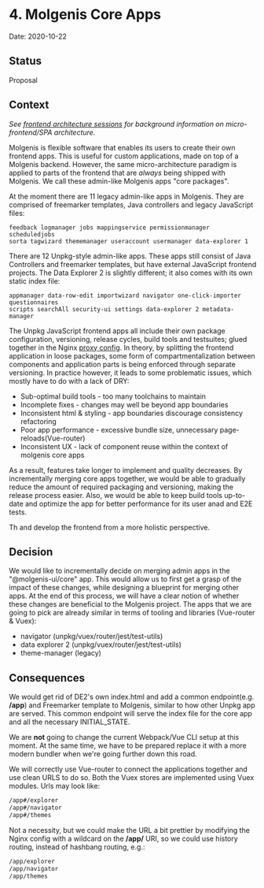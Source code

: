 # 4. Molgenis Core Apps

Date: 2020-10-22

## Status

Proposal

## Context

*See [frontend architecture sessions](https://docs.google.com/document/d/1VW3ah5VAvAz2KnqNZlNmVqCzFhBMlIcjPPUlsHMFRIY/)
for background information on micro-frontend/SPA architecture.*

Molgenis is flexible software that enables its users to create their own
frontend apps. This is useful for custom applications, made on top of a
Molgenis backend. However, the same micro-architecture paradigm is
applied to parts of the frontend that are *always* being shipped with
Molgenis. We call these admin-like Molgenis apps "core packages".

At the moment there are 11 legacy admin-like apps in Molgenis. They are comprised
of freemarker templates, Java controllers and legacy JavaScript files:

```code
feedback logmanager jobs mappingservice permissionmanager scheduledjobs
sorta tagwizard thememanager useraccount usermanager data-explorer 1
```

There are 12 Unpkg-style admin-like apps. These apps still consist of Java
Controllers and freemarker templates, but have external JavaScript frontend
projects. The Data Explorer 2 is slightly different; it also comes with its own
static index file:

```code
appmanager data-row-edit importwizard navigator one-click-importer questionnaires
scripts searchAll security-ui settings data-explorer 2 metadata-manager
```

The Unpkg JavaScript frontend apps all include their own package configuration,
versioning, release cycles, build tools and testsuites; glued together in the
Nginx [proxy config](https://github.com/molgenis/molgenis-frontend/blob/master/docker/proxy-config/proxy.d/frontend/stable.conf). In theory, by splitting the frontend application in
loose packages, some form of compartmentalization between components and
application parts is being enforced through separate versioning. In practice
however, it leads to some problematic issues, which mostly have to do with a
lack of DRY:

* Sub-optimal build tools - too many toolchains to maintain
* Incomplete fixes - changes may well be beyond app boundaries
* Inconsistent html & styling - app boundaries discourage consistency refactoring
* Poor app performance - excessive bundle size, unnecessary page-reloads(Vue-router)
* Inconsistent UX - lack of component reuse within the context of molgenis core apps

As a result, features take longer to implement and quality decreases. By
incrementally merging core apps together, we would be able to gradually reduce
the amount of required packaging and versioning, making the release process
easier. Also, we would be able to keep build tools up-to-date and optimize the
app for better performance for its user anad and E2E tests.


Th and develop the
frontend from a more holistic perspective.

## Decision

We would like to incrementally decide on merging admin apps in the "@molgenis-ui/core"
app. This would allow us to first get a grasp of the impact of these changes,
while designing a blueprint for merging other apps. At the end of this process,
we will have a clear notion of whether these changes are beneficial to the
Molgenis project. The apps that we are going to pick are already similar in
terms of tooling and libraries (Vue-router & Vuex):

* navigator (unpkg/vuex/router/jest/test-utils)
* data explorer 2 (unpkg/vuex/router/jest/test-utils)
* theme-manager (legacy)

## Consequences

We would get rid of DE2's own index.html and add a common endpoint(e.g. **/app**)
and Freemarker template to Molgenis, similar to how other Unpkg app are served.
This common endpoint will serve the index file for the core app and all the
necessary INITIAL_STATE.

We are **not** going to change the current Webpack/Vue CLI setup at this moment.
At the same time, we have to be prepared replace it with a more modern bundler
when we're going further down this road.

We will correctly use Vue-router to connect the applications together and
use clean URLS to do so. Both the Vuex stores are implemented using Vuex
modules. Urls may look like:

```bash
/app#/explorer
/app#/navigator
/app#/themes
```

Not a necessity, but we could make the URL a bit prettier by modifying the
Nginx config with a wildcard on the  **/app/** URI, so we could use
history routing, instead of hashbang routing, e.g.:

```bash
/app/explorer
/app/navigator
/app/themes
```
